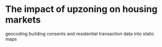 # The impact of upzoning on housing markets
geocoding building consents and residential transaction data into static maps


